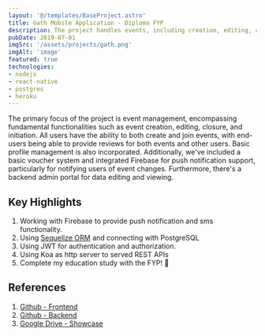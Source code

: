 ```yaml
---
layout: '@/templates/BaseProject.astro'
title: Gath Mobile Application - Diploma FYP
description: The project handles events, including creation, editing, closure, and initiation. Users join events, leave reviews, and manage profiles. It includes a voucher system, Firebase integration for notifications, and an admin portal for data management.
pubDate: 2019-07-01
imgSrc: '/assets/projects/gath.png'
imgAlt: 'image'
featured: true
technologies:
- nodejs
- react-native
- postgres
- heroku
---
```


The primary focus of the project is event management, encompassing fundamental functionalities such as event creation, editing, closure, and initiation. All users have the ability to both create and join events, with end-users being able to provide reviews for both events and other users. Basic profile management is also incorporated. Additionally, we've included a basic voucher system and integrated Firebase for push notification support, particularly for notifying users of event changes. Furthermore, there's a backend admin portal for data editing and viewing.

## Key Highlights

1. Working with Firebase to provide push notification and sms functionality.
2. Using [Sequelize ORM](https://sequelize.org/) and connecting with PostgreSQL
3. Using JWT for authentication and authorization.
4. Using Koa as http server to served REST APIs
5. Complete my education study with the FYP! 🎉

## References 

1. <a href="https://github.com/Oskang09/Gath-Frontend" target="_blank">Github - Frontend</a>
2. <a href="https://github.com/Oskang09/Gath-Backend" target="_blank">Github - Backend</a>
3. <a href="https://drive.google.com/drive/folders/1XAfKoMLN6OpLp-XhTyLwnYBGCZ_YZ6CB?usp=sharing" target="_blank">Google Drive - Showcase</a>
  